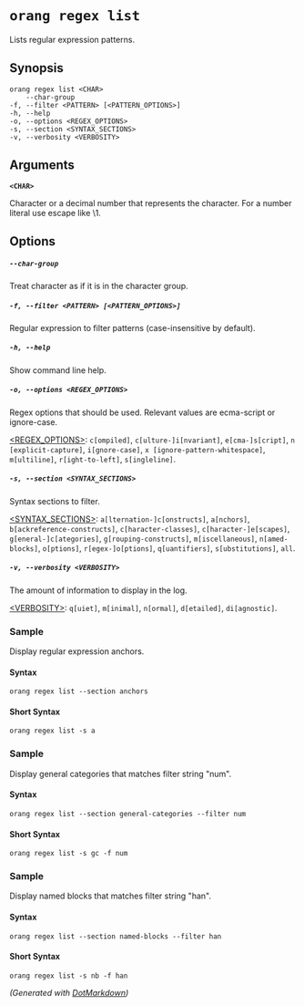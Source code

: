 ﻿---
sidebar_label: regex list
---

# `orang regex list`

Lists regular expression patterns\.

## Synopsis

```
orang regex list <CHAR>
    --char-group
-f, --filter <PATTERN> [<PATTERN_OPTIONS>]
-h, --help
-o, --options <REGEX_OPTIONS>
-s, --section <SYNTAX_SECTIONS>
-v, --verbosity <VERBOSITY>
```

## Arguments

**`<CHAR>`**

Character or a decimal number that represents the character\. For a number literal use escape like \\1\.

## Options

##### `--char-group`

Treat character as if it is in the character group\.

##### `-f, --filter <PATTERN> [<PATTERN_OPTIONS>]`

Regular expression to filter patterns \(case\-insensitive by default\)\.

##### `-h, --help`

Show command line help\.

##### `-o, --options <REGEX_OPTIONS>`

Regex options that should be used\. Relevant values are ecma\-script or ignore\-case\.

[&lt;REGEX_OPTIONS&gt;](../../OptionValues.md#regex_options): `c[ompiled]`, `c[ulture-]i[nvariant]`, `e[cma-]s[cript]`, `n [explicit-capture]`, `i[gnore-case]`, `x [ignore-pattern-whitespace]`, `m[ultiline]`, `r[ight-to-left]`, `s[ingleline]`\.

##### `-s, --section <SYNTAX_SECTIONS>`

Syntax sections to filter\.

[&lt;SYNTAX_SECTIONS&gt;](../../OptionValues.md#syntax_sections): `a[lternation-]c[onstructs]`, `a[nchors]`, `b[ackreference-constructs]`, `c[haracter-classes]`, `c[haracter-]e[scapes]`, `g[eneral-]c[ategories]`, `g[rouping-constructs]`, `m[iscellaneous]`, `n[amed-blocks]`, `o[ptions]`, `r[egex-]o[ptions]`, `q[uantifiers]`, `s[ubstitutions]`, `all`\.

##### `-v, --verbosity <VERBOSITY>`

The amount of information to display in the log\.

[&lt;VERBOSITY&gt;](../../OptionValues.md#verbosity): `q[uiet]`, `m[inimal]`, `n[ormal]`, `d[etailed]`, `di[agnostic]`\.

### Sample

Display regular expression anchors.

#### Syntax

```
orang regex list --section anchors
```

#### Short Syntax

```
orang regex list -s a
```

### Sample

Display general categories that matches filter string "num".

#### Syntax

```
orang regex list --section general-categories --filter num

```

#### Short Syntax

```
orang regex list -s gc -f num
```

### Sample

Display named blocks that matches filter string "han".

#### Syntax

```
orang regex list --section named-blocks --filter han

```

#### Short Syntax

```
orang regex list -s nb -f han
```

*\(Generated with [DotMarkdown](http://github.com/JosefPihrt/DotMarkdown)\)*